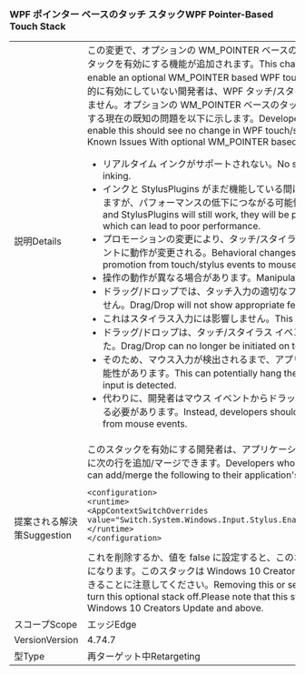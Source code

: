 ### <a name="wpf-pointer-based-touch-stack"></a><span data-ttu-id="327af-101">WPF ポインター ベースのタッチ スタック</span><span class="sxs-lookup"><span data-stu-id="327af-101">WPF Pointer-Based Touch Stack</span></span>

|   |   |
|---|---|
|<span data-ttu-id="327af-102">説明</span><span class="sxs-lookup"><span data-stu-id="327af-102">Details</span></span>|<span data-ttu-id="327af-103">この変更で、オプションの WM_POINTER ベースの WPF タッチ/スタイラス スタックを有効にする機能が追加されます。</span><span class="sxs-lookup"><span data-stu-id="327af-103">This change adds the ability to enable an optional WM_POINTER based WPF touch/stylus stack.</span></span>  <span data-ttu-id="327af-104">これを明示的に有効にしていない開発者は、WPF タッチ/スタイラス動作の変更を確認できません。オプションの WM_POINTER ベースのタッチ/スタイラス スタックに関する現在の既知の問題を以下に示します。</span><span class="sxs-lookup"><span data-stu-id="327af-104">Developers that do not explicitly enable this should see no change in WPF touch/stylus behavior.Current Known Issues With optional WM_POINTER based touch/stylus stack:</span></span><ul><li><span data-ttu-id="327af-105">リアルタイム インクがサポートされない。</span><span class="sxs-lookup"><span data-stu-id="327af-105">No support for real-time inking.</span></span></li><li><span data-ttu-id="327af-106">インクと StylusPlugins がまだ機能している間は、UI スレッドで処理されますが、パフォーマンスの低下につながる可能性があります。</span><span class="sxs-lookup"><span data-stu-id="327af-106">While inking and StylusPlugins will still work, they will be processed on the UI Thread which can lead to poor performance.</span></span></li><li><span data-ttu-id="327af-107">プロモーションの変更により、タッチ/スタイラス イベントからマウス イベントに動作が変更される。</span><span class="sxs-lookup"><span data-stu-id="327af-107">Behavioral changes due to changes in promotion from touch/stylus events to mouse events</span></span></li><li><span data-ttu-id="327af-108">操作の動作が異なる場合があります。</span><span class="sxs-lookup"><span data-stu-id="327af-108">Manipulation may behave differently</span></span></li><li><span data-ttu-id="327af-109">ドラッグ/ドロップでは、タッチ入力の適切なフィードバックが表示されません。</span><span class="sxs-lookup"><span data-stu-id="327af-109">Drag/Drop will not show appropriate feedback for touch input</span></span></li><li><span data-ttu-id="327af-110">これはスタイラス入力には影響しません。</span><span class="sxs-lookup"><span data-stu-id="327af-110">This does not affect stylus input</span></span></li><li><span data-ttu-id="327af-111">ドラッグ/ドロップは、タッチ/スタイラス イベントで開始できなくなりました。</span><span class="sxs-lookup"><span data-stu-id="327af-111">Drag/Drop can no longer be initiated on touch/stylus events</span></span></li><li><span data-ttu-id="327af-112">そのため、マウス入力が検出されるまで、アプリケーションがハングする可能性があります。</span><span class="sxs-lookup"><span data-stu-id="327af-112">This can potentially hang the application until mouse input is detected.</span></span></li><li><span data-ttu-id="327af-113">代わりに、開発者はマウス イベントからドラッグ アンド ドロップを開始する必要があります。</span><span class="sxs-lookup"><span data-stu-id="327af-113">Instead, developers should initiate drag and drop from mouse events.</span></span></li></ul>|
|<span data-ttu-id="327af-114">提案される解決策</span><span class="sxs-lookup"><span data-stu-id="327af-114">Suggestion</span></span>|<span data-ttu-id="327af-115">このスタックを有効にする開発者は、アプリケーションの App.config ファイルに次の行を追加/マージできます。</span><span class="sxs-lookup"><span data-stu-id="327af-115">Developers who wish to enable this stack can add/merge the following to their application's App.config file:</span></span><pre><code class="language-xml">&lt;configuration&gt;&#13;&#10;&lt;runtime&gt;&#13;&#10;&lt;AppContextSwitchOverrides value=&quot;Switch.System.Windows.Input.Stylus.EnablePointerSupport=true&quot;/&gt;&#13;&#10;&lt;/runtime&gt;&#13;&#10;&lt;/configuration&gt;&#13;&#10;</code></pre><span data-ttu-id="327af-116">これを削除するか、値を false に設定すると、このオプションのスタックがオフになります。このスタックは Windows 10 Creators Update 以降でのみ使用できることに注意してください。</span><span class="sxs-lookup"><span data-stu-id="327af-116">Removing this or setting the value to false will turn this optional stack off.Please note that this stack is available only on Windows 10 Creators Update and above.</span></span>|
|<span data-ttu-id="327af-117">スコープ</span><span class="sxs-lookup"><span data-stu-id="327af-117">Scope</span></span>|<span data-ttu-id="327af-118">エッジ</span><span class="sxs-lookup"><span data-stu-id="327af-118">Edge</span></span>|
|<span data-ttu-id="327af-119">Version</span><span class="sxs-lookup"><span data-stu-id="327af-119">Version</span></span>|<span data-ttu-id="327af-120">4.7</span><span class="sxs-lookup"><span data-stu-id="327af-120">4.7</span></span>|
|<span data-ttu-id="327af-121">型</span><span class="sxs-lookup"><span data-stu-id="327af-121">Type</span></span>|<span data-ttu-id="327af-122">再ターゲット中</span><span class="sxs-lookup"><span data-stu-id="327af-122">Retargeting</span></span>|

